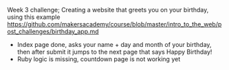 Week 3 challenge; Creating a website that greets you on your birthday, using this example https://github.com/makersacademy/course/blob/master/intro_to_the_web/post_challenges/birthday_app.md

- Index page done, asks your name + day and month of your birthday, then after submit it jumps to the next page that says Happy Birthday!
- Ruby logic is missing, countdown page is not working yet
